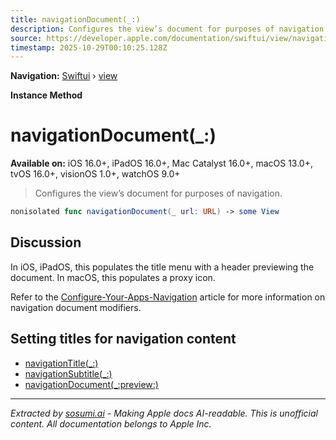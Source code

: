 ```yaml
---
title: navigationDocument(_:)
description: Configures the view’s document for purposes of navigation.
source: https://developer.apple.com/documentation/swiftui/view/navigationdocument(_:)
timestamp: 2025-10-29T00:10:25.128Z
---
```


**Navigation:** [Swiftui](/documentation/swiftui) › [view](/documentation/swiftui/view)

**Instance Method**

# navigationDocument(_:)

**Available on:** iOS 16.0+, iPadOS 16.0+, Mac Catalyst 16.0+, macOS 13.0+, tvOS 16.0+, visionOS 1.0+, watchOS 9.0+

> Configures the view’s document for purposes of navigation.

```swift
nonisolated func navigationDocument(_ url: URL) -> some View
```

## Discussion

In iOS, iPadOS, this populates the title menu with a header previewing the document. In macOS, this populates a proxy icon.

Refer to the [Configure-Your-Apps-Navigation](/documentation/swiftui/configure-your-apps-navigation-titles) article for more information on navigation document modifiers.

## Setting titles for navigation content

- [navigationTitle(_:)](/documentation/swiftui/view/navigationtitle(_:))
- [navigationSubtitle(_:)](/documentation/swiftui/view/navigationsubtitle(_:))
- [navigationDocument(_:preview:)](/documentation/swiftui/view/navigationdocument(_:preview:))

---

*Extracted by [sosumi.ai](https://sosumi.ai) - Making Apple docs AI-readable.*
*This is unofficial content. All documentation belongs to Apple Inc.*

